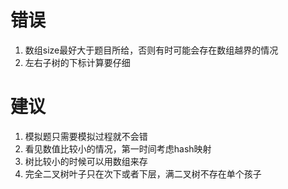 # 错误

1. 数组size最好大于题目所给，否则有时可能会存在数组越界的情况
2. 左右子树的下标计算要仔细

# 建议

1. 模拟题只需要模拟过程就不会错
2. 看见数值比较小的情况，第一时间考虑hash映射
3. 树比较小的时候可以用数组来存
4. 完全二叉树叶子只在次下或者下层，满二叉树不存在单个孩子